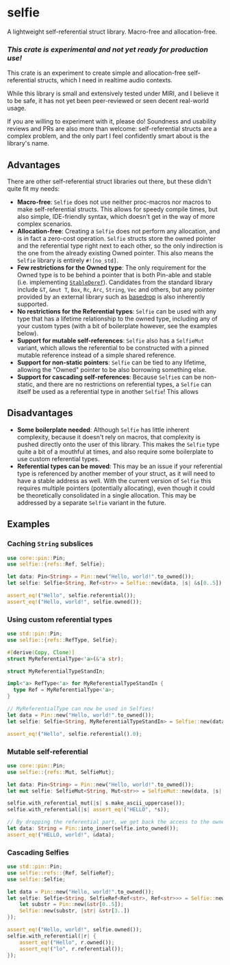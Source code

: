 # selfie

A lightweight self-referential struct library. Macro-free and allocation-free.

### _This crate is experimental and not yet ready for production use!_

This crate is an experiment to create simple and allocation-free self-referential structs, which I need in realtime
audio contexts.

While this library is small and extensively tested under MIRI, and I believe it to be safe, it has not yet been
peer-reviewed or seen decent real-world usage.

If you are willing to experiment with it, please do! Soundness and usability reviews and PRs are also more than welcome:
self-referential structs are a complex problem, and the only part I feel confidently smart about is the library's name.

## Advantages

There are other self-referential struct libraries out there, but these didn't quite fit my needs:

* **Macro-free**: `Selfie` does not use neither proc-macros nor macros to make self-referential structs. This allows
  for speedy compile times, but also simple, IDE-friendly syntax, which doesn't get in the way of more complex scenarios.
* **Allocation-free**: Creating a `Selfie` does not perform any allocation, and is in fact a zero-cost operation.
  `Selfie` structs store the owned pointer and the referential type right next to each other, so the
  only indirection is the one from the already existing Owned pointer. This also means the `Selfie` library is entirely `#![no_std]`.
* **Few restrictions for the Owned type**: The only requirement for the Owned type is to be behind a pointer that is
  both Pin-able and stable (i.e. implementing [`StableDeref`](https://docs.rs/stable_deref_trait/latest/stable_deref_trait/trait.StableDeref.html)).
  Candidates from the standard library include `&T`, `&mut T`, `Box`, `Rc`, `Arc`, `String`, `Vec` and others, but any
  pointer provided by an external library such as [basedrop](https://crates.io/crates/basedrop) is also inherently supported.
* **No restrictions for the Referential types**: `Selfie` can be used with any type that has a lifetime relationship
  to the owned type, including any of your custom types (with a bit of boilerplate however, see the examples below).
* **Support for mutable self-references**: `Selfie` also has a `SelfieMut` variant, which allows the referential to be
  constructed with a pinned mutable reference instead of a simple shared reference.
* **Support for non-static pointers**: `Selfie` can be tied to any lifetime, allowing the "Owned" pointer to be also
  borrowing something else.
* **Support for cascading self-references**: Because `Selfie`s can be non-static, and there are no restrictions on
  referential types, a `Selfie` can itself be used as a referential type in another `Selfie`! This allows 

## Disadvantages

* **Some boilerplate needed**: Although `Selfie` has little inherent complexity, because it doesn't rely on macros, that
  complexity is pushed directly onto the user of this library. This makes the `Selfie` type quite a bit of a mouthful
  at times, and also require some boilerplate to use custom referential types.
* **Referential types can be moved**: This may be an issue if your referential type is referenced by another member of
  your struct, as it will need to have a stable address as well. With the current version of `Selfie` this requires
  multiple pointers (potentially allocating), even though it could be theoretically consolidated in a single allocation.
  This may be addressed by a separate `Selfie` variant in the future.

## Examples

### Caching `String` subslices

```rust
use core::pin::Pin;
use selfie::{refs::Ref, Selfie};

let data: Pin<String> = Pin::new("Hello, world!".to_owned());
let selfie: Selfie<String, Ref<str>> = Selfie::new(data, |s| &s[0..5]);

assert_eq!("Hello", selfie.referential());
assert_eq!("Hello, world!", selfie.owned());
```

### Using custom referential types

```rust
use std::pin::Pin;
use selfie::{refs::RefType, Selfie};

#[derive(Copy, Clone)]
struct MyReferentialType<'a>(&'a str);

struct MyReferentialTypeStandIn;

impl<'a> RefType<'a> for MyReferentialTypeStandIn {
  type Ref = MyReferentialType<'a>;
}

// MyReferentialType can now be used in Selfies!
let data = Pin::new("Hello, world!".to_owned());
let selfie: Selfie<String, MyReferentialTypeStandIn> = Selfie::new(data, |str| MyReferentialType(&str[0..5]));

assert_eq!("Hello", selfie.referential().0);
```

### Mutable self-referential
```rust
use core::pin::Pin;
use selfie::{refs::Mut, SelfieMut};

let data: Pin<String> = Pin::new("Hello, world!".to_owned());
let mut selfie: SelfieMut<String, Mut<str>> = SelfieMut::new(data, |s| &mut Pin::into_inner(s)[0..5]);

selfie.with_referential_mut(|s| s.make_ascii_uppercase());
selfie.with_referential(|s| assert_eq!("HELLO", *s));

// By dropping the referential part, we get back the access to the owned data
let data: String = Pin::into_inner(selfie.into_owned());
assert_eq!("HELLO, world!", &data);
```

### Cascading Selfies

```rust
use std::pin::Pin;
use selfie::refs::{Ref, SelfieRef};
use selfie::Selfie;

let data = Pin::new("Hello, world!".to_owned());
let selfie: Selfie<String, SelfieRef<Ref<str>, Ref<str>>> = Selfie::new(data, |str| {
    let substr = Pin::new(&str[0..5]);
    Selfie::new(substr, |str| &str[3..])
});

assert_eq!("Hello, world!", selfie.owned());
selfie.with_referential(|r| {
    assert_eq!("Hello", r.owned());
    assert_eq!("lo", r.referential());
});
```